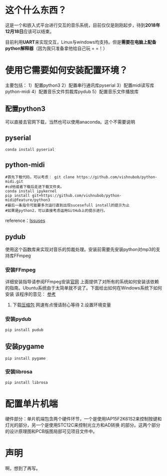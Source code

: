 # 这个什么东西？
这是一个和嵌入式平台进行交互的音乐系统，目前仅仅是刚刚起步，待到**2018年12月18日**应该可以结束。

目前利用**UART**来实现交互，Linux与windows均支持。但是**需要在电脑上配备python解释器**（因为我只准备拿他给自己玩 = =！）
# 使用它需要如何安装配置环境？
主要包括：
1）配置python3
2）配置串行通讯库pyserial
3）配置midi读写库python-midi
4）配置音乐文件剪裁库pydub
5）配置音乐文件播放库


## 配置python3
可以直接去官网下载，当然也可以使用anaconda。这个不需要说明

## pyserial
```shell
conda install pyserial
```

## python-midi
```shell
#首先下载代码，可以考虑： git clone https://github.com/vishnubob/python-midi.git
#cd他或者下载后走进下载文件夹。
conda install ipykernel
pip install git+https://github.com/vishnubob/python-midi@feature/python3
#最后一条指令可能要多次运行直到出现sucesefull install的提示为止
#如果是python2，可以直接考虑运用GitHub上的提示进行。
```
reference：[Issuses](https://github.com/vishnubob/python-midi/issues/139)
## pydub
使用这个函数库来实现对音乐的剪裁处理。安装前需要先安装python对mp3的支持库FFmpeg
### 安装FFmpeg
详细安装指导请参阅FFmpeg安装[官网](https://github.com/adaptlearning/adapt_authoring/wiki/Installing-FFmpeg)
上面提供了对所有的系统如何安装该依赖的指南。Ubuntu系统由于太简单就不说了。下面给出如何在Windows系统下如何安装
该程序的意见：
[参考](https://www.wikihow.com/Install-FFmpeg-on-Windows)
1. 下载[压缩包](https://ffmpeg.zeranoe.com/builds/win64/static/ffmpeg-20181211-876ed08-win64-static.zip)
网速有点慢请耐心等待
2.设置环境变量
### 安装pydub
```
pip install pudub
```
## 安装pygame
```
pip install pygame
```
### 安装librosa
```
pip install librosa
```
# 配置单片机端
硬件部分：单片机端包含两个硬件环节，一个是使用IAP15F2K61S2来控制按键和灯光的部分，另一个是使用STC12C来控制光立方和AD转换
的部分。这两个部分的设计原理图和PCB版图局部可见项目文件中。
# 声明
啊，想到了再写。




